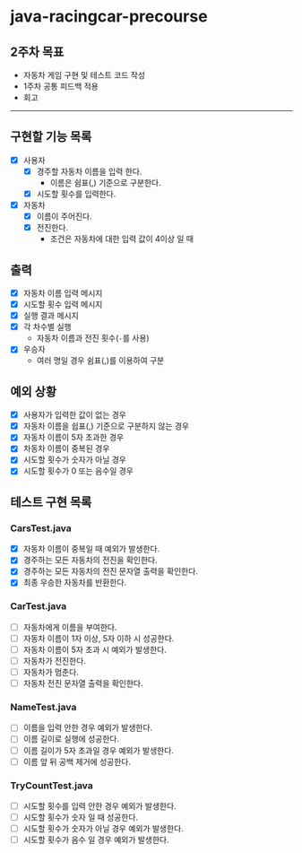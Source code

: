 # java-racingcar-precourse

## 2주차 목표

- 자동차 게임 구현 및 테스트 코드 작성
- 1주차 공통 피드백 적용
- 회고

---

## 구현할 기능 목록

- [x] 사용자
    - [x] 경주할 자동차 이름을 입력 한다.
        - 이름은 쉼표(,) 기준으로 구분한다.
    - [x] 시도할 횟수를 입력한다.
- [x] 자동차
    - [x] 이름이 주어진다.
    - [x] 전진한다.
        - 조건은 자동차에 대한 입력 값이 4이상 일 때

## 출력

- [x] 자동차 이름 입력 메시지
- [x] 시도할 횟수 입력 메시지
- [x] 실행 결과 메시지
- [x] 각 차수별 실행
    - 자동차 이름과 전진 횟수(`-`를 사용)
- [x] 우승자
    - 여러 명일 경우 쉼표(,)를 이용하여 구분

## 예외 상황

- [x] 사용자가 입력한 값이 없는 경우
- [x] 자동차 이름을 쉽표(,) 기준으로 구분하지 않는 경우
- [x] 자동차 이름이 5자 초과한 경우
- [x] 차동차 이름이 중복된 경우
- [x] 시도할 횟수가 숫자가 아닐 경우
- [x] 시도할 횟수가 0 또는 음수일 경우

## 테스트 구현 목록

### CarsTest.java

- [x] 자동차 이름이 중복일 때 예외가 발생한다.
- [x] 경주하는 모든 자동차의 전진을 확인한다.
- [x] 경주하는 모든 자동차의 전진 문자열 출력을 확인한다.
- [x] 최종 우승한 자동차를 반환한다.

### CarTest.java

- [ ] 자동차에게 이름을 부여한다.
- [ ] 자동차 이름이 1자 이상, 5자 이하 시 성공한다.
- [ ] 자동차 이름이 5자 초과 시 예외가 발생한다.
- [ ] 자동차가 전진한다.
- [ ] 자동차가 멈춘다.
- [ ] 자동차 전진 문자열 출력을 확인한다.

### NameTest.java

- [ ] 이름을 입력 안한 경우 예외가 발생한다.
- [ ] 이름 길이로 실행에 성공한다.
- [ ] 이름 길이가 5자 초과일 경우 예외가 발생한다.
- [ ] 이름 앞 뒤 공백 제거에 성공한다.

### TryCountTest.java

- [ ] 시도할 횟수를 입력 안한 경우 예외가 발생한다.
- [ ] 시도할 횟수가 숫자 일 때 성공한다.
- [ ] 시도할 횟수가 숫자가 아닐 경우 예외가 발생한다.
- [ ] 시도할 횟수가 음수 일 경우 예외가 발생한다.